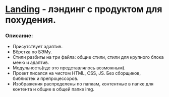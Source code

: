 # [Landing](https://eugene-gif.github.io/TaskTron/) - лэндинг с продуктом для похудения.


<h3>Описание:</h3>

- Присутствует адаптив. 
- Вёрстка по БЭМу.
- Стили разбиты на три файла: общие стили, стили для крупного блока меню и адаптив.
- Модульность(где это представлялось возможным).
- Проект писался на чистом HTML, CSS, JS. Без сборщиков, библиотек и препроцессоров.
- Изображения распределены по папкам, контентные в папке для контента и общие в общей папке img.

